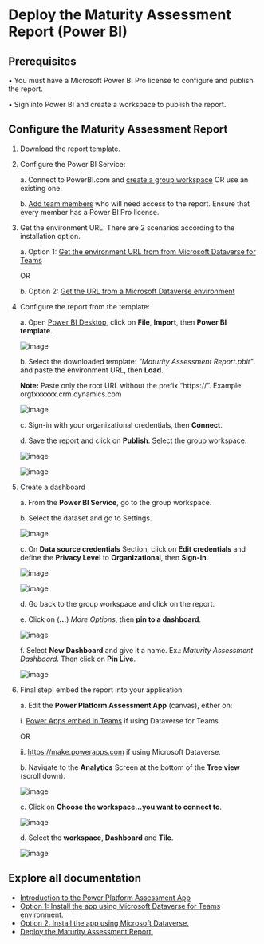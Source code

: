 # Deploy the Maturity Assessment Report (Power BI)

## Prerequisites

•	You must have a Microsoft Power BI Pro license to configure and publish the report.

•	Sign into Power BI and create a workspace to publish the report. 

## Configure the Maturity Assessment Report

1.	Download the report template.

2.	Configure the Power BI Service:

	a.	Connect to PowerBI.com and [create a group workspace](https://docs.microsoft.com/en-us/power-bi/collaborate-share/service-create-the-new-workspaces#create-one-of-the-new-workspaces) OR use an existing one.

	b.	[Add team members](https://docs.microsoft.com/en-us/power-bi/collaborate-share/service-give-access-new-workspaces) who will need access to the report. Ensure that every member has a Power BI Pro license.

3.	Get the environment URL: There are 2 scenarios according to the installation option.

	a.	Option 1: [Get the environment URL from from Microsoft Dataverse for Teams](https://docs.microsoft.com/en-us/powerapps/teams/view-table-data-power-bi#step-1-get-the-environment-url)

	OR

	b.	Option 2: [Get the URL from a Microsoft Dataverse environment](https://docs.microsoft.com/en-us/powerapps/maker/data-platform/data-platform-powerbi-connector?msclkid=a39d51caaedf11ec966ba0a99d1a393d#find-your-dataverse-environment-url)


4.	Configure the report from the template:

	a.	Open [Power BI Desktop](https://www.microsoft.com/en-us/p/power-bi-desktop/9ntxr16hnw1t?msclkid=4476f116aee011ecaaa543dea269ce9d&activetab=pivot:overviewtab), click on **File**, **Import**, then **Power BI template**.
	
	![image](https://user-images.githubusercontent.com/44406188/160500351-c0fb5dd7-313d-4072-af35-3f078e59e6c7.png)


	b.	Select the downloaded template: *"Maturity Assessment Report.pbit"*. and paste the environment URL, then **Load**.

	**Note:** Paste only the root URL without the prefix “https://”. Example: orgfxxxxxx.crm.dynamics.com
	
	![image](https://user-images.githubusercontent.com/44406188/160500391-ebd80eef-99a7-499d-8390-b0c3a5ee764c.png)


	c.	Sign-in with your organizational credentials, then **Connect**.

	d.	Save the report and click on **Publish**. Select the group workspace.
	
	![image](https://user-images.githubusercontent.com/44406188/160500450-253ecbd9-b905-491d-bc1a-a804fd171fd7.png)
	
	![image](https://user-images.githubusercontent.com/44406188/160500481-4b774dd1-59c0-4695-aefe-210f9775ddc3.png)



5.	Create a dashboard

	a.	From the **Power BI Service**, go to the group workspace.


	b.	Select the dataset and go to Settings.
	
	![image](https://user-images.githubusercontent.com/44406188/160500548-d7bfeba8-250e-4b6d-8059-c7599a9e5880.png)


	c.	On **Data source credentials** Section, click on **Edit credentials** and define the **Privacy Level** to **Organizational**, then **Sign-in**.
	
	![image](https://user-images.githubusercontent.com/44406188/160500584-f1b7db76-87b8-41c6-afc4-d9da22ac7d9e.png)
	
	![image](https://user-images.githubusercontent.com/44406188/160500604-f01dc6f4-57f2-4d07-977b-cd74caa54dff.png)


	d.	Go back to the group workspace and click on the report.

	e.	Click on (**…**) *More Options*, then **pin to a dashboard**.
	
	![image](https://user-images.githubusercontent.com/44406188/160500653-354b45a2-ded8-46fd-aae6-158c38e9aca8.png)


	f.	Select **New Dashboard** and give it a name. Ex.: *Maturity Assessment Dashboard*. Then click on **Pin Live**.
	
	![image](https://user-images.githubusercontent.com/44406188/160500674-05dbb6b3-21e3-4ba5-bfc6-e96bca6695a3.png)


6.	Final step! embed the report into your application.

	a.	Edit the **Power Platform Assessment App** (canvas), either on: 

	   i.	 [Power Apps embed in Teams](https://docs.microsoft.com/en-us/powerapps/teams/manage-your-apps) if using Dataverse for Teams

	OR

	ii.	https://make.powerapps.com if using Microsoft Dataverse.

	b.	Navigate to the **Analytics** Screen at the bottom of the **Tree view** (scroll down).
	
	![image](https://user-images.githubusercontent.com/44406188/160500712-a33051a4-e7ec-4d21-89a5-ae8f5924f022.png)


	c.	Click on **Choose the workspace…you want to connect to**.
	
	![image](https://user-images.githubusercontent.com/44406188/160500736-dce5f240-895a-4a25-9568-75d4858fef7b.png)


	d.	Select the **workspace**, **Dashboard** and **Tile**.
	
	![image](https://user-images.githubusercontent.com/44406188/160500752-7f54a7a7-a6dd-4f44-87eb-5bc4b37e8139.png)

## Explore all documentation

- [Introduction to the Power Platform Assessment App](/README.md)
- [Option 1: Install the app using Microsoft Dataverse for Teams environment.](/Option1%3A%20Install%20with%20Dataverse%20for%20Teams.md)
- [Option 2: Install the app using Microsoft Dataverse.](/Option2%3A%20Install%20with%20Microsoft%20Dataverse.md)
- [Deploy the Maturity Assessment Report.](/Deploy%20the%20Assessment%20Report%20(Power%20BI).md)
